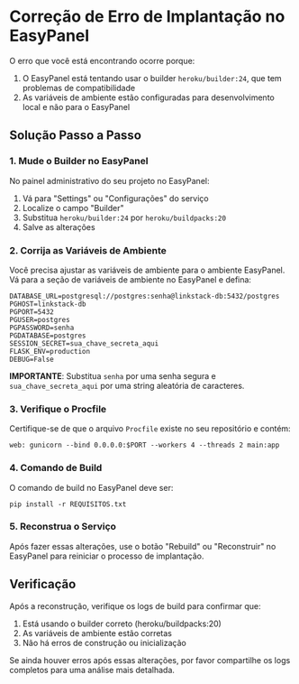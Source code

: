 # Correção de Erro de Implantação no EasyPanel

O erro que você está encontrando ocorre porque:

1. O EasyPanel está tentando usar o builder `heroku/builder:24`, que tem problemas de compatibilidade
2. As variáveis de ambiente estão configuradas para desenvolvimento local e não para o EasyPanel

## Solução Passo a Passo

### 1. Mude o Builder no EasyPanel

No painel administrativo do seu projeto no EasyPanel:

1. Vá para "Settings" ou "Configurações" do serviço
2. Localize o campo "Builder"
3. Substitua `heroku/builder:24` por `heroku/buildpacks:20`
4. Salve as alterações

### 2. Corrija as Variáveis de Ambiente

Você precisa ajustar as variáveis de ambiente para o ambiente EasyPanel. Vá para a seção de variáveis de ambiente no EasyPanel e defina:

```
DATABASE_URL=postgresql://postgres:senha@linkstack-db:5432/postgres
PGHOST=linkstack-db
PGPORT=5432
PGUSER=postgres
PGPASSWORD=senha
PGDATABASE=postgres
SESSION_SECRET=sua_chave_secreta_aqui
FLASK_ENV=production
DEBUG=False
```

**IMPORTANTE**: Substitua `senha` por uma senha segura e `sua_chave_secreta_aqui` por uma string aleatória de caracteres.

### 3. Verifique o Procfile

Certifique-se de que o arquivo `Procfile` existe no seu repositório e contém:

```
web: gunicorn --bind 0.0.0.0:$PORT --workers 4 --threads 2 main:app
```

### 4. Comando de Build

O comando de build no EasyPanel deve ser:

```
pip install -r REQUISITOS.txt
```

### 5. Reconstrua o Serviço

Após fazer essas alterações, use o botão "Rebuild" ou "Reconstruir" no EasyPanel para reiniciar o processo de implantação.

## Verificação

Após a reconstrução, verifique os logs de build para confirmar que:
1. Está usando o builder correto (heroku/buildpacks:20)
2. As variáveis de ambiente estão corretas
3. Não há erros de construção ou inicialização

Se ainda houver erros após essas alterações, por favor compartilhe os logs completos para uma análise mais detalhada.